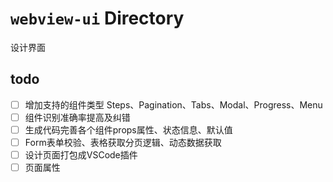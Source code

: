 # `webview-ui` Directory

设计界面

## todo

- [ ] 增加支持的组件类型 Steps、Pagination、Tabs、Modal、Progress、Menu
- [ ] 组件识别准确率提高及纠错
- [ ] 生成代码完善各个组件props属性、状态信息、默认值
- [ ] Form表单校验、表格获取分页逻辑、动态数据获取
- [ ] 设计页面打包成VSCode插件
- [ ] 页面属性